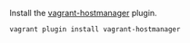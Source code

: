 Install the [vagrant-hostmanager](https://github.com/devopsgroup-io/vagrant-hostmanager) plugin.

```bash
vagrant plugin install vagrant-hostmanager
```
